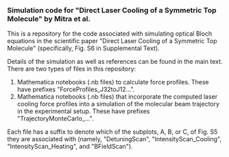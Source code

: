 ### Simulation code for "Direct Laser Cooling of a Symmetric Top Molecule" by Mitra et al.
This is a repository for the code associated with simulating optical Bloch equations in the scientific paper "Direct Laser Cooling of a Symmetric Top Molecule" (specifically, Fig. S6 in Supplemental Text). 

Details of the simulation as well as references can be found in the main text. There are two types of files in this repository:

1. Mathematica notebooks (.nb files) to calculate force profiles. These have prefixes "ForceProfiles_J32toJ12...".
2. Mathematica notebooks (.nb files) that incorporate the computed laser cooling force profiles into a simulation of the molecular beam trajectory in the experimental setup. These have prefixes "TrajectoryMonteCarlo_...".

Each file has a suffix to denote which of the subplots, A, B, or C, of Fig. S5 they are associated with (namely, "DetuningScan", "IntensityScan_Cooling", "IntensityScan_Heating", and "BFieldScan").
